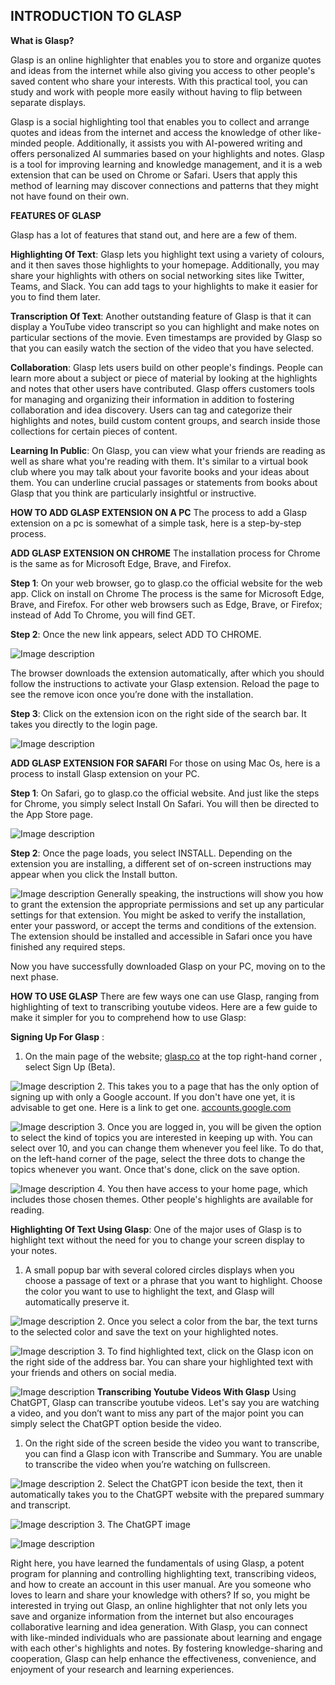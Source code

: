 ## INTRODUCTION TO GLASP


**What is Glasp?**

Glasp is an online highlighter that enables you to store and organize quotes and ideas from the internet while also giving you access to other people's saved content who share your interests. With this practical tool, you can study and work with people more easily without having to flip between separate displays.

Glasp is a social highlighting tool that enables you to collect and arrange quotes and ideas from the internet and access the knowledge of other like-minded people. Additionally, it assists you with AI-powered writing and offers personalized AI summaries based on your highlights and notes. Glasp is a tool for improving learning and knowledge management, and it is a web extension that can be used on Chrome or Safari. 
Users that apply this method of learning may discover connections and patterns that they might not have found on their own.



**FEATURES OF GLASP**

Glasp has a lot of features that stand out, and here are a few of them.

**Highlighting Of Text**: Glasp lets you highlight text using a variety of colours, and it then saves those highlights to your homepage. Additionally, you may share your highlights with others on social networking sites like Twitter, Teams, and Slack. You can add tags to your highlights to make it easier for you to find them later.

**Transcription Of Text**: Another outstanding feature of Glasp is that it can display a YouTube video transcript so you can highlight and make notes on particular sections of the movie. Even timestamps are provided by Glasp so that you can easily watch the section of the video that you have selected.

**Collaboration**: Glasp lets users build on other people's findings. People can learn more about a subject or piece of material by looking at the highlights and notes that other users have contributed. Glasp offers customers tools for managing and organizing their information in addition to fostering collaboration and idea discovery. Users can tag and categorize their highlights and notes, build custom content groups, and search inside those collections for certain pieces of content.

**Learning In Public**: On Glasp, you can view what your friends are reading as well as share what you're reading with them. It's similar to a virtual book club where you may talk about your favorite books and your ideas about them. You can underline crucial passages or statements from books about Glasp that you think are particularly insightful or instructive.

**HOW TO ADD GLASP EXTENSION ON A PC**
The process to add a Glasp extension on a pc is somewhat of a simple task, here is a step-by-step process.


**ADD GLASP EXTENSION ON CHROME**
The installation process for Chrome is the same as for Microsoft Edge, Brave, and Firefox.

**Step 1**: On your web browser, go to glasp.co the official website for the web app. Click on install on Chrome The process is the same for Microsoft Edge, Brave, and Firefox. For other web browsers such as Edge, Brave, or Firefox; instead of Add To Chrome, you will find GET.



**Step 2**: Once the new link appears, select ADD TO CHROME.

![Image description](https://dev-to-uploads.s3.amazonaws.com/uploads/articles/oc5c5s7s4v8kng2bw2cs.png)

The browser downloads the extension automatically, after which you should follow the instructions to activate your Glasp extension.
Reload the page to see the remove icon once you’re done with the installation.

**Step 3**: Click on the extension icon on the right side of the search bar. It takes you directly to the login page.

![Image description](https://dev-to-uploads.s3.amazonaws.com/uploads/articles/woa9rah7ujbd4f3s1rc5.png)


**ADD GLASP EXTENSION FOR SAFARI**
For those on using Mac Os, here is a process to install Glasp extension on your PC.

**Step 1**: On Safari, go to glasp.co the official website. And just like the steps for Chrome, you simply select Install On Safari. You will then be directed to the App Store page.

![Image description](https://dev-to-uploads.s3.amazonaws.com/uploads/articles/3vjkg0esciisy0izq1nk.png)

**Step 2**: Once the page loads, you select INSTALL. Depending on the extension you are installing, a different set of on-screen instructions may appear when you click the Install button.


![Image description](https://dev-to-uploads.s3.amazonaws.com/uploads/articles/vtowvemrs4w5pwep13ub.png)
Generally speaking, the instructions will show you how to grant the extension the appropriate permissions and set up any particular settings for that extension. You might be asked to verify the installation, enter your password, or accept the terms and conditions of the extension. The extension should be installed and accessible in Safari once you have finished any required steps.

Now you have successfully downloaded Glasp on your PC, moving on to the next phase.


**HOW TO USE GLASP**
There are few ways one can use Glasp, ranging from highlighting of text to transcribing youtube videos. Here are a few guide to make it simpler for you to comprehend how to use Glasp:

**Signing Up For Glasp** :

1. On the main page of the website; [glasp.co](url) at the top right-hand corner , select Sign Up (Beta).

![Image description](https://dev-to-uploads.s3.amazonaws.com/uploads/articles/2k6wv1g6nhgfjno37djr.png)
2. This takes you to a page that has the only option of signing up with only a Google account. If you don't have one yet, it is advisable to get one. Here is a link to get one. [accounts.google.com](url)
 
![Image description](https://dev-to-uploads.s3.amazonaws.com/uploads/articles/1gbmya4lvcpd9zvjgpin.png)
3. Once you are logged in, you will be given the option to select the kind of topics you are interested in keeping up with. You can select over 10, and you can change them whenever you feel like. To do that, on the left-hand corner of the page, select the three dots to change the topics whenever you want. Once that's done, click on the save option.

![Image description](https://dev-to-uploads.s3.amazonaws.com/uploads/articles/s82s5ihcptqjeobjez6m.png)
4. You then have access to your home page, which includes those chosen themes. Other people's highlights are available for reading.



**Highlighting Of Text Using Glasp**: One of the major uses of Glasp is to highlight text without the need for you to change your screen display to your notes.

1. A small popup bar with several colored circles displays when you choose a passage of text or a phrase that you want to highlight. Choose the color you want to use to highlight the text, and Glasp will automatically preserve it.

![Image description](https://dev-to-uploads.s3.amazonaws.com/uploads/articles/o06dglvnu1yi7g5hzcz5.png)
2. Once you select a color from the bar, the text turns to the selected color and save the text on your highlighted notes.

![Image description](https://dev-to-uploads.s3.amazonaws.com/uploads/articles/uq1wgh0lmw5s93781vsc.png)
3. To find highlighted text, click on the Glasp icon on the right side of the address bar. You can share your highlighted text with your friends and others on social media.

![Image description](https://dev-to-uploads.s3.amazonaws.com/uploads/articles/mw7s64jg7vqwxwc8o0g3.png)
**Transcribing Youtube Videos With Glasp**
Using ChatGPT, Glasp can transcribe youtube videos. Let's say you are watching a video, and you don’t want to miss any part of the major point you can simply select the ChatGPT option beside the video.

1. On the right side of the screen beside the video you want to transcribe, you can find a Glasp icon with Transcribe and Summary. You are unable to transcribe the video when you’re watching on fullscreen.

![Image description](https://dev-to-uploads.s3.amazonaws.com/uploads/articles/dxrmtrv0fcx19h043t38.png)
2. Select the ChatGPT icon beside the text, then it automatically takes you to the ChatGPT website with the prepared summary and transcript.

![Image description](https://dev-to-uploads.s3.amazonaws.com/uploads/articles/eza1w9yev5rzovt2pvt2.png)
3. The ChatGPT image


![Image description](https://dev-to-uploads.s3.amazonaws.com/uploads/articles/udlb3pnoqgtnlrl1rtsg.png)

Right here, you have learned the fundamentals of using Glasp, a potent program for planning and controlling highlighting text, transcribing videos, and how to create an account in this user manual.
Are you someone who loves to learn and share your knowledge with others? If so, you might be interested in trying out Glasp, an online highlighter that not only lets you save and organize information from the internet but also encourages collaborative learning and idea generation. With Glasp, you can connect with like-minded individuals who are passionate about learning and engage with each other's highlights and notes. By fostering knowledge-sharing and cooperation, Glasp can help enhance the effectiveness, convenience, and enjoyment of your research and learning experiences.